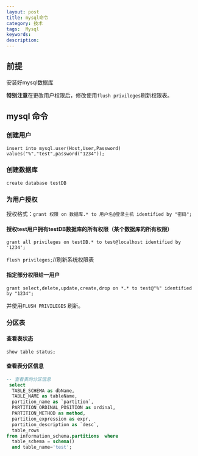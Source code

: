 ```yaml
---
layout: post
title: mysql命令
category: 技术
tags:  Mysql
keywords: 
description: 
---
```


## 前提

安装好mysql数据库

**特别注意**在更改用户权限后，修改使用`flush privileges`刷新权限表。

## mysql 命令

### 创建用户

`insert into mysql.user(Host,User,Password) values("%","test",password("1234"));`


### 创建数据库

`create database testDB`

### 为用户授权

授权格式：`grant 权限 on 数据库.* to 用户名@登录主机 identified by "密码";`

#### 授权test用户拥有testDB数据库的所有权限（某个数据库的所有权限）

`grant all privileges on testDB.* to test@localhost identified by '1234';`

`flush privileges;`//刷新系统权限表

#### 指定部分权限给一用户

`grant select,delete,update,create,drop on *.* to test@"%" identified by "1234";`

并使用`FLUSH PRIVILEGES` 刷新。

### 分区表

#### 查看表状态

`show table status;`

#### 查看表分区信息

```sql
-- 查看表的分区信息
 select 
  TABLE_SCHEMA as dbName,
  TABLE_NAME as tableName,
  partition_name as `partition`,  
  PARTITION_ORDINAL_POSITION as ordinal,
  PARTITION_METHOD as method,
  partition_expression as expr,  
  partition_description as `desc`,
  table_rows  
from information_schema.partitions  where 
  table_schema = schema()  
  and table_name='test'; 
```